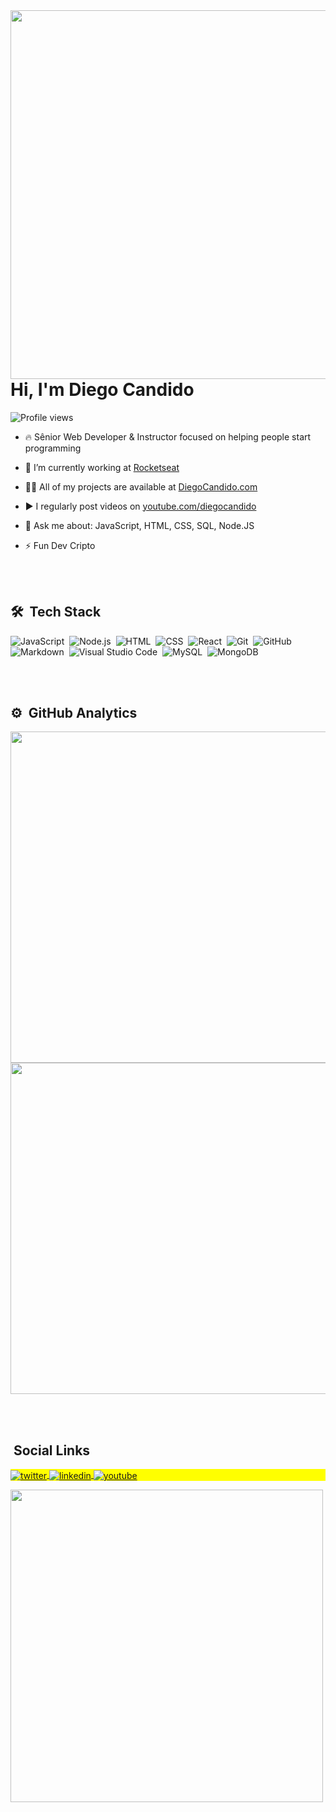 
<img align="right" height="590em" src="https://raw.githubusercontent.com/gist/maykbrito/618ef18e3bbb7cdfd200f3a4fc1aabc6/raw/201d47c76006c99fe0dc55ea92e76bdca5537f08/githubcard.svg"/>

<h1 align="left">Hi, I'm Diego Candido</h1>

<p align="left"> <img src="https://komarev.com/ghpvc/?username=diegocandido&color=yellow" alt="Profile views" /> </p>

- 🔥 Sênior Web Developer & Instructor focused on helping people start programming 

- 🔭 I’m currently working at [Rocketseat](https://github.com/Rocketseat)

- 👨‍💻 All of my projects are available at [DiegoCandido.com](https://diegocandido.com)

- ▶️ I regularly post videos on [youtube.com/diegocandido](https://youtube.com/diegocandido)

- 💬 Ask me about: JavaScript, HTML, CSS, SQL, Node.JS

- ⚡ Fun Dev Cripto

<br><br>

## 🛠 &nbsp;Tech Stack

![JavaScript](https://img.shields.io/badge/-JavaScript-05122A?style=flat&logo=javascript)&nbsp;
![Node.js](https://img.shields.io/badge/-Node.js-05122A?style=flat&logo=node.js)&nbsp;
![HTML](https://img.shields.io/badge/-HTML-05122A?style=flat&logo=HTML5)&nbsp;
![CSS](https://img.shields.io/badge/-CSS-05122A?style=flat&logo=CSS3&logoColor=1572B6)&nbsp;
![React](https://img.shields.io/badge/-React-05122A?style=flat&logo=react)&nbsp;
![Git](https://img.shields.io/badge/-Git-05122A?style=flat&logo=git)&nbsp;
![GitHub](https://img.shields.io/badge/-GitHub-05122A?style=flat&logo=github)&nbsp;
![Markdown](https://img.shields.io/badge/-Markdown-05122A?style=flat&logo=markdown)&nbsp;
![Visual Studio Code](https://img.shields.io/badge/-Visual%20Studio%20Code-05122A?style=flat&logo=visual-studio-code&logoColor=007ACC)&nbsp;
![MySQL](https://img.shields.io/badge/-MySQL-05122A?style=flat&logo=MySQL)&nbsp;
![MongoDB](https://img.shields.io/badge/-MongoDB-05122A?style=flat&logo=MongoDB)&nbsp;

<br><br>

## ⚙️ &nbsp;GitHub Analytics

<p align="left">
<img width="530em" src="https://github-readme-stats.vercel.app/api?username=diegocandido&show_icons=true&theme=vision-friendly-dark" alt=""/>
<img width="530em" src="https://github-readme-stats.vercel.app/api/top-langs/?username=diegocandido&layout=compact&theme=vision-friendly-dark" alt=""/>
</p>

<br><br>

## &nbsp;Social Links

<p align="left" style="background:yellow">
<a href="https://twitter.com/soudiegocandido" target="_blank">
  <img align="center" src="https://img.shields.io/badge/-diegocandido-05122A?style=flat&logo=twitter" alt="twitter"/>  
</a>
<a href="https://linkedin.com/in/soudiegocandido" target="_blank">
  <img align="center" src="https://img.shields.io/badge/-diegocandido-05122A?style=flat&logo=linkedin" alt="linkedin"/>
</a>
<a href="https://youtube.com/diegocandido" target="_blank">
 <img align="center" src="https://img.shields.io/badge/-diegocandido-05122A?style=flat&logo=youtube" alt="youtube"/>
</a>
</p>
<img width="500em" src="https://github-readme-twitter-gazf.vercel.app/api?id=soudiegocandido&layout=wide&show_reply=off&show_retweet=off" />


